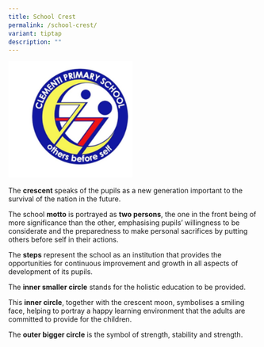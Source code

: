 ```yaml
---
title: School Crest
permalink: /school-crest/
variant: tiptap
description: ""
---
```

<p></p>
<div class="isomer-image-wrapper">
<img style="width: 50%;" height="auto" width="100%" alt="" src="/images/2024 Website/school_logo_03.png">
</div>
<p></p>
<p>The <strong>crescent </strong>speaks of the pupils as a new generation
important to the survival of the nation in the future.</p>
<p>The school <strong>motto</strong> is portrayed as <strong>two persons</strong>,
the one in the front being of more significance than the other, emphasising
pupils’ willingness to be considerate and the preparedness to make personal
sacrifices by putting others before self in their actions.</p>
<p>The <strong>steps</strong> represent the school as an institution that provides
the opportunities for continuous improvement and growth in all aspects
of development of its pupils.</p>
<p>The <strong>inner smaller circle</strong> stands for the holistic education
to be provided.</p>
<p>This <strong>inner circle</strong>, together with the crescent moon, symbolises
a smiling face, helping to portray a happy learning environment that the
adults are committed to provide for the children.</p>
<p>The <strong>outer bigger circle</strong> is the symbol of strength, stability
and strength.</p>
